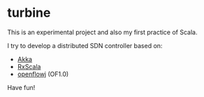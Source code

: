 turbine
==========
This is an experimental project and also my first practice of Scala.

I try to develop a distributed SDN controller based on:

- [Akka](http://akka.io/)
- [RxScala](http://rxscala.github.io/)
- [openflowj](https://openflow.stanford.edu/bugs/browse/OFJ) (OF1.0)

Have fun!